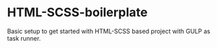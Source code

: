 # HTML-SCSS-boilerplate
Basic setup to get started with HTML-SCSS based project with GULP as task runner.
